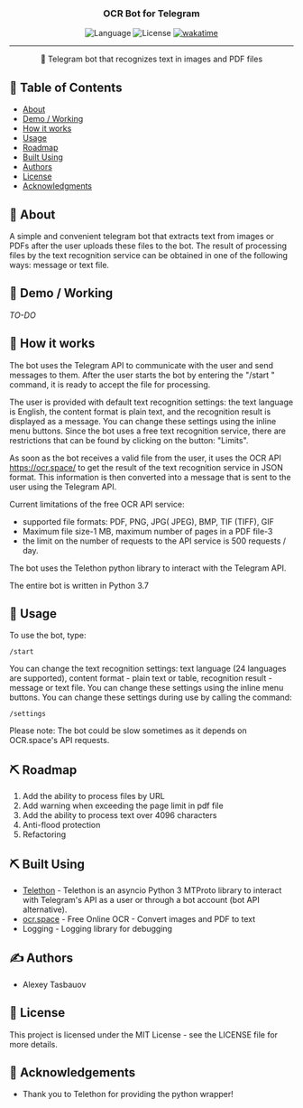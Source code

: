 <h3 align="center">OCR Bot for Telegram</h3>

<div align="center">

![Language](https://img.shields.io/badge/Python-3.7-blue.svg)
![License](https://img.shields.io/badge/license-MIT-blue.svg)
[![wakatime](https://wakatime.com/badge/github/alexdali/py_ocr_bot.svg)](https://wakatime.com/badge/github/alexdali/py_ocr_bot)
</div>


---

<p align="center"> 🤖 Telegram bot that recognizes text in images and PDF files
    <br>
  
</p>

## 📝 Table of Contents
+ [About](#about)
+ [Demo / Working](#demo)
+ [How it works](#working)
+ [Usage](#usage)
+ [Roadmap](#roadmap)
+ [Built Using](#built_using)
+ [Authors](#authors)
+ [License](#license)
+ [Acknowledgments](#acknowledgement)

## 🧐 About <a name = "about"></a>
A simple and convenient telegram bot that extracts text from images or PDFs after the user uploads these files to the bot. The result of processing files by the text recognition service can be obtained in one of the following ways: message or text file.

## 🎥 Demo / Working <a name = "demo"></a>
_TO-DO_

## 💭 How it works <a name = "working"></a>

The bot uses the Telegram API to communicate with the user and send messages to them. After the user starts the bot by entering the "/start " command, it is ready to accept the file for processing.

The user is provided with default text recognition settings: the text language is English, the content format is plain text, and the recognition result is displayed as a message. You can change these settings using the inline menu buttons. Since the bot uses a free text recognition service, there are restrictions that can be found by clicking on the button: "Limits".

As soon as the bot receives a valid file from the user, it uses the OCR API https://ocr.space/ to get the result of the text recognition service in JSON format. This information is then converted into a message that is sent to the user using the Telegram API.

Current limitations of the free OCR API service:
- supported file formats: PDF, PNG, JPG( JPEG), BMP, TIF (TIFF), GIF
- Maximum file size-1 MB, maximum number of pages in a PDF file-3
- the limit on the number of requests to the API service is 500 requests / day.

The bot uses the Telethon python library to interact with the Telegram API.

The entire bot is written in Python 3.7

## 🎈 Usage <a name = "usage"></a>

To use the bot, type:
```
/start
```
You can change the text recognition settings: text language (24 languages are supported), content format - plain text or table, recognition result - message or text file. You can change these settings using the inline menu buttons.
You can change these settings during use by calling the command: 
```
/settings
```

Please note: The bot could be slow sometimes as it depends on OCR.space's API requests.

## ⛏️ Roadmap <a name = "roadmap"></a>
1. Add the ability to process files by URL
2. Add warning when exceeding the page limit in pdf file
3. Add the ability to process text over 4096 characters
4. Anti-flood protection
5. Refactoring

## ⛏️ Built Using <a name = "built_using"></a>
+ [Telethon](https://github.com/LonamiWebs/Telethon) - Telethon is an asyncio Python 3 MTProto library to interact with Telegram's API as a user or through a bot account (bot API alternative).
+ [ocr.space](https://ocr.space/) - Free Online OCR - Convert images and PDF to text
+ Logging - Logging library for debugging

## ✍️ Authors <a name = "authors"></a>
+ Alexey Tasbauov

## 📗 License <a name = "license"></a>
This project is licensed under the MIT License - see the LICENSE file for more details.

## 🎉 Acknowledgements <a name = "acknowledgement"></a>
+ Thank you to Telethon for providing the python wrapper!
